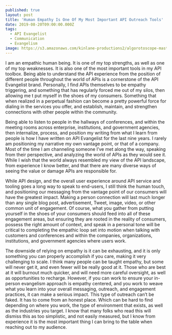 ```yaml
---
published: true
layout: post
title: 'Human Empathy Is One Of My Most Important API Outreach Tools'
date: 2019-08-20T09:00:00.000Z
tags:
  - API Evangelist
  - Communication
  - Evangelism
image: https://s3.amazonaws.com/kinlane-productions2/algorotoscope-master/abe-lincoln-one-yellow-collage-file-00-00-00-00.jpg
---
```

I am an empathic human being. It is one of my top strengths, as well as one of my top weaknesses. It is also one of the most important tools in my API toolbox. Being able to understand the API experience from the position of different people throughout the world of APIs is a cornerstone of the API Evangelist brand. Personally, I find APIs themselves to be empathy triggering, and something that has regularly forced me out of my silos, then allowing me t put myself in the shoes of my consumers. Something that when realized in a perpetual fashion can become a pretty powerful force for dialing in the services you offer, and establish, maintain, and strengthen connections with other people within the community.

Being able to listen to people in the hallways of conferences, and within the meeting rooms across enterprise, institutions, and government agencies, then internalize, process, and position my writing from what I learn from people is how I have written on API Evangelist for the last nine years. I rarely am positioning my narrative my own vantage point, or that of a company. Most of the time I am channeling someone I’ve met along the way, speaking from their perspective, and analyzing the world of APIs as they would see it. While I wish that the world always resembled my view of the API landscape, from experience I know better, and that there are many diverse ways of seeing the value or damage APIs are responsible for.

While API design, and the overall user experience around API service and tooling goes a long way to speak to end-users, I still think the human touch, and positioning our messaging from the vantage point of our consumers will have the greatest impact. Making a person connection will last much longer than any single blog post, advertisement, Tweet, image, video, or other common unit of engagement. Of course, what you gather from putting yourself in the shoes of your consumers should feed into all of these engagement areas, but ensuring they are rooted in the reality of consumers, possess the right amount of context, and speak in a personal tone will be critical to completing the empathic loop set into motion when talking with customers and conferences and within the companies, organizations, institutions, and government agencies where users work.

The downside of relying on empathy is it can be exhausting, and it is only something you can properly accomplish if you care, making it very challenging to scale. I think many people can be taught empathy, but some will never get it, and even fewer will be really good at it. Those who are best at it will burnout much quicker, and will need more careful oversight, as well as opportunities to recharge. However, if you can work to ensure your in-person evangelism approach is empathy centered, and you work to weave what you learn into your overall messaging, outreach, and engagement practices, it can make a serious impact. This type of outreach can’t be faked. It has to come from an honest place. Which can be hard to find depending on where you work, the type of environment that exists, as well as the industries you target. I know that many folks who read this will dismiss this as too simplistic, and not easily measured, but I know from experience it is the most important thing I can bring to the table when reaching out to my audience.
